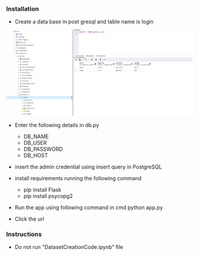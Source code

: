 

### Installation


- Create a data base in post gresql and table name is login

![](./static/screenshot/db.png)

- Enter the following details in db.py
   - DB_NAME 
   - DB_USER 
   - DB_PASSWORD 
   - DB_HOST

- insert the admin credential using insert query in PostgreSQL

- install requirements running the following command
  - pip install Flask
  - pip install psycopg2
  

- Run the app using following command in cmd 
      python app.py

- Click the url

### Instructions

- Do not run "DatasetCreationCode.ipynb" file
